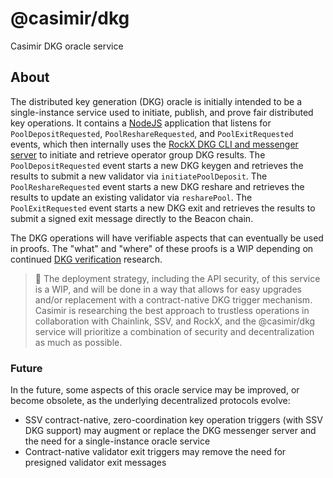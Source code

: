 # @casimir/dkg

Casimir DKG oracle service

## About

The distributed key generation (DKG) oracle is initially intended to be a single-instance service used to initiate, publish, and prove fair distributed key operations. It contains a [NodeJS](https://nodejs.org) application that listens for `PoolDepositRequested`, `PoolReshareRequested`, and `PoolExitRequested` events, which then internally uses the [RockX DKG CLI and messenger server](https://github.com/rockx/rockx-dkg-cli) to initiate and retrieve operator group DKG results. The `PoolDepositRequested` event starts a new DKG keygen and retrieves the results to submit a new validator via `initiatePoolDeposit`. The `PoolReshareRequested` event starts a new DKG reshare and retrieves the results to update an existing validator via `resharePool`. The `PoolExitRequested` event starts a new DKG exit and retrieves the results to submit a signed exit message directly to the Beacon chain.

The DKG operations will have verifiable aspects that can eventually be used in proofs. The "what" and "where" of these proofs is a WIP depending on continued [DKG verification](https://docs.obol.tech/docs/next/charon/dkg#dkg-verification) research.

> 🚩 The deployment strategy, including the API security, of this service is a WIP, and will be done in a way that allows for easy upgrades and/or replacement with a contract-native DKG trigger mechanism. Casimir is researching the best approach to trustless operations in collaboration with Chainlink, SSV, and RockX, and the @casimir/dkg service will prioritize a combination of security and decentralization as much as possible.

### Future

In the future, some aspects of this oracle service may be improved, or become obsolete, as the underlying decentralized protocols evolve:

- SSV contract-native, zero-coordination key operation triggers (with SSV DKG support) may augment or replace the DKG messenger server and the need for a single-instance oracle service
- Contract-native validator exit triggers may remove the need for presigned validator exit messages
